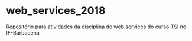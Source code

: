 # web_services_2018

Repositório para atividades da disciplina de web services do curso TSI no IF-Barbacena
